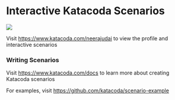 # Interactive Katacoda Scenarios

[![](http://shields.katacoda.com/katacoda/neerajudai/count.svg)](https://www.katacoda.com/neerajudai "Get your profile on Katacoda.com")

Visit https://www.katacoda.com/neerajudai to view the profile and interactive scenarios

### Writing Scenarios
Visit https://www.katacoda.com/docs to learn more about creating Katacoda scenarios

For examples, visit https://github.com/katacoda/scenario-example
